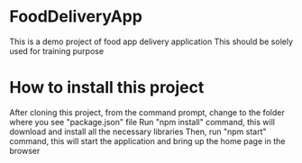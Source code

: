 # FoodDeliveryApp

This is a demo project of food app delivery application
This should be solely used for training purpose

# How to install this project

After cloning this project, from the command prompt, change to the folder where you see "package.json" file
Run "npm install" command, this will download and install all the necessary libraries
Then, run "npm start" command, this will start the application and bring up the home page in the browser
